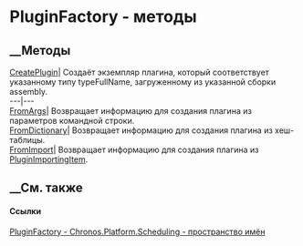 # PluginFactory - методы
##  __Методы
[CreatePlugin](M_Chronos_Platform_Scheduling_PluginFactory_CreatePlugin.htm)|
Создаёт экземпляр плагина, который соответствует указанному типу typeFullName,
загруженному из указанной сборки assembly.  
---|---  
[FromArgs](M_Chronos_Platform_Scheduling_PluginFactory_FromArgs.htm)|
Возвращает информацию для создания плагина из параметров командной строки.  
[FromDictionary](M_Chronos_Platform_Scheduling_PluginFactory_FromDictionary.htm)|
Возвращает информацию для создания плагина из хеш-таблицы.  
[FromImport](M_Chronos_Platform_Scheduling_PluginFactory_FromImport.htm)|
Возвращает информацию для создания плагина из
[PluginImportingItem](T_Chronos_Platform_Scheduling_PluginImportingItem.htm).  
## __См. также
#### Ссылки
[PluginFactory - ](T_Chronos_Platform_Scheduling_PluginFactory.htm)
[Chronos.Platform.Scheduling - пространство
имён](N_Chronos_Platform_Scheduling.htm)

